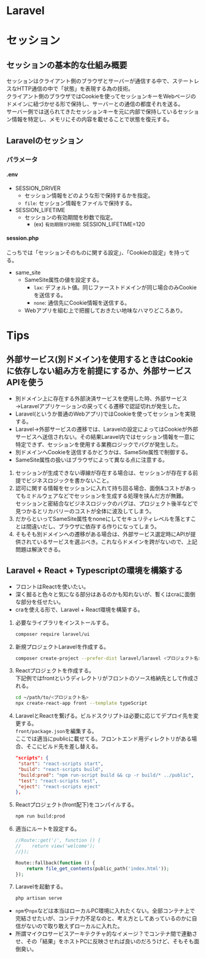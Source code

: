 # Laravel

# セッション
## セッションの基本的な仕組み概要
セッションはクライアント側のブラウザとサーバーが通信する中で、ステートレスなHTTP通信の中で「状態」を表現する為の技術。  
クライアント側のブラウザではCookieを使ってセッションキーをWebページのドメインに紐づかせる形で保持し、サーバーとの通信の都度それを送る。  
サーバー側では送られてきたセッションキーを元に内部で保持しているセッション情報を特定し、メモリにその内容を載せることで状態を復元する。
## Laravelのセッション
### パラメータ
#### .env
* SESSION_DRIVER
  + セッション情報をどのような形で保持するかを指定。
  + `file`: セッション情報をファイルで保持する。
* SESSION_LIFETIME
  + セッションの有効期間を秒数で指定。
    * (ex) `有効期限が2時間`: SESSION_LIFETIME=120
#### session.php
こっちでは「セッションそのものに関する設定」、「Cookieの設定」を持ってる。
* same_site
  * SameSite属性の値を設定する。
    * `lax`: デフォルト値。同じファーストドメインが同じ場合のみCookieを送信する。
    * `none`: 通信先にCookie情報を送信する。 
  * Webアプリを組む上で把握しておきたい地味なハマりどころあり。
    


# Tips
## 外部サービス(別ドメイン)を使用するときはCookieに依存しない組み方を前提にするか、外部サービスAPIを使う
* 別ドメイン上に存在する外部決済サービスを使用した時、外部サービス→Laravelアプリケーションの戻ってくる遷移で認証切れが発生した。
* Laravel(というか普通のWebアプリ)ではCookieを使ってセッションを実現する。
* Laravel→外部サービスの遷移では、Laravelの設定によってはCookieが外部サービスへ送信されない。その結果Laravel内ではセッション情報を一意に特定できず、セッションを使用する業務ロジックでバグが発生した。
* 別ドメインへCookieを送信するかどうかは、SameSite属性で制御する。
* SameSite属性の扱いはブラウザによって異なる点に注意する。

1. セッションが生成できない導線が存在する場合は、セッションが存在する前提でビジネスロジックを書かないこと。
2. 認可に関する情報をセッションに入れて持ち回る場合、面倒&コストがあってもミドルウェアなどでセッションを生成する処理を挟んだ方が無難。  
セッションと密結合なビジネスロジックのバグは、プロジェクト後半などで見つかるとリカバリーのコストが全体に波及してしまう。
3. だからといってSameSite属性をnoneにしてセキュリティレベルを落とすことは間違いだし、ブラウザに依存する作りになってしまう。
4. そもそも別ドメインへの遷移がある場合は、外部サービス選定時にAPIが提供されているサービスを選ぶべき。これならドメインを跨がないので、上記問題は解決できる。

## Laravel + React + Typescriptの環境を構築する
* フロントはReactを使いたい。
* 深く掘ると色々と気になる部分はあるのかも知れないが、暫くはcraに面倒な部分を任せたい。
* craを使える形で、Laravel + React環境を構築する。

1. 必要なライブラリをインストールする。
   ```bash
   composer require laravel/ui
   ```
2. 新規プロジェクトLaravelを作成する。
   ```bash
   composer create-project --prefer-dist laravel/laravel <プロジェクト名>
   ```
3. Reactプロジェクトを作成する。  
   下記例ではfrontというディレクトリがフロントのソース格納先として作成される。
   ```bash
   cd ~/path/to/<プロジェクト名>
   npx create-react-app front --template typeScript
   ```
4. LaravelとReactを繋げる。ビルドスクリプトは必要に応じてデプロイ先を変更する。  
   `front/package.json`を編集する。  
   ここでは適当にpublicに載せてる。フロントエンド用ディレクトリがある場合、そこにビルド先を差し替える。  
   ```json
   "scripts": {
    "start": "react-scripts start",
    "build": "react-scripts build",
    "build:prod": "npm run-script build && cp -r build/* ../public",
    "test": "react-scripts test",
    "eject": "react-scripts eject"
   },
   ```
5. Reactプロジェクト(front配下)をコンパイルする。
   ```bash
   npm run build:prod
   ```
6. 適当にルートを設定する。
   ```php
   //Route::get('/', function () {
   //    return view('welcome');
   //});

   Route::fallback(function () {
       return file_get_contents(public_path('index.html'));
   });
   ```
7. Laravelを起動する。
   ```bash
   php artisan serve
   ```

* `npm`や`npx`などは本当はローカルPC環境に入れたくない。全部コンテナ上で完結させたいが、コンテナ力不足なのと、考え方としてあっているのかに自信がないので取り敢えずローカルに入れた。
* 所謂マイクロサービスアーキテクチャ的なイメージ？でコンテナ間で連動させ、その「結果」をホストPCに反映させれば良いのだろうけど、そもそも面倒臭い。